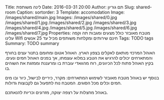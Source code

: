Title: לינה משותפת
Date: 2016-03-31 20:00
Author: תם גוריון
Slug: shared-room
Caption:
sortorder: 3
Template: accomodation
Image: /images/shared/main.jpg
Images: /images/shared/0.jpg
        /images/shared/1.jpg
        /images/shared/2.jpg
        /images/shared/3.jpg
        /images/shared/4.jpg
        /images/shared/5.jpg
        /images/shared/6.jpg
        /images/shared/7.jpg
Properties: מטבח מאובזר
            כולל מצעים ומגבות
            תה וקפה עלינו
            Wifi חינם
            שירותים ומקלחות משותפים
            מכיל עד 25 אנשים
Tags: TODO tags
Summary: TODO summary

האוהל המרכזי מותאם לאקלים בצפון הארץ. האוהל אטום ומחומם בתנור עצים בחורף והמתארחים יכולים להרגיש את הטבע במלוא עוצמתו, אך בפנים האוהל חמים ונעים. בקיץ האוהל פתוח לכל הכיוונים, רוח מהוואדי עוברת בו ומרעננת וממזגת את השוהים בו.

בנוסף יש באוהל מטבח מאובזר לשימוש המתארחים: מקרר, כיריים לבישול, כיור ובו מים חמים וכלים מכל הסוגים. המטבח נוח לתפעול גם לקבוצות גדולות.

באוהל מחצלות על רצפה יצוקה, מזרונים וכריות להנאתכם.
